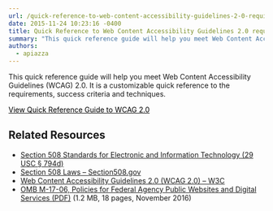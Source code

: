 ```yaml
---
url: /quick-reference-to-web-content-accessibility-guidelines-2-0-requirements/
date: 2015-11-24 10:23:16 -0400
title: Quick Reference to Web Content Accessibility Guidelines 2.0 requirements
summary: "This quick reference guide will help you meet Web Content Accessibility Guidelines (WCAG) 2.0. It is a customizable quick reference to the requirements, success criteria and techniques. View Quick Reference Guide to WCAG 2.0 Related Resources Section 508 Standards for Electronic and Information Technology (29 USC &sect; 794d) Section 508 Laws &ndash; Section508.gov Web Content"
authors:
  - apiazza
---
```


This quick reference guide will help you meet Web Content Accessibility Guidelines (WCAG) 2.0. It is a customizable quick reference to the requirements, success criteria and techniques.

<a class="button" style="color: #000000" href="http://www.w3.org/WAI/WCAG20/quickref/">View Quick Reference Guide to WCAG 2.0</a>

## Related Resources

- [Section 508 Standards for Electronic and Information Technology (29 USC § 794d)](http://www.access-board.gov/guidelines-and-standards/communications-and-it/about-the-section-508-standards/section-508-standards)
- [Section 508 Laws – Section508.gov](http://www.section508.gov/)
- [Web Content Accessibility Guidelines 2.0 (WCAG 2.0) – W3C](http://www.w3.org/WAI/intro/wcag.php)
- [OMB M-17-06, Policies for Federal Agency Public Websites and Digital Services (PDF)](https://www.whitehouse.gov/sites/whitehouse.gov/files/omb/memoranda/2017/m-17-06.pdf) (1.2 MB, 18 pages, November 2016)

